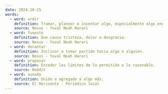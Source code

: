 ```yaml
---
date: 2024-10-15
words:
  - word: urdir
    definition: Tramar, planear o inventar algo, especialmente algo engañoso o malicioso.
    source: Nexus - Yuval Noah Harari
  - word: funesto
    definition: Que causa tristeza, dolor o desgracia.
    source: Nexus - Yuval Noah Harari
  - word: decantar
    definition: Inclinar o tomar partido hacia algo o alguien.
    source: Nexus - Yuval Noah Harari
  - word: propasar
    definition: Exceder los límites de lo permitido o lo razonable.
    source: Reddit
  - word: aunado
    definition: Unido o agregado a algo más.
    source: El Horizonte - Periódico local 
---
```

